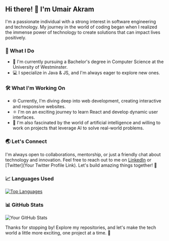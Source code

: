 ## Hi there! 👋 I'm Umair Akram

I'm a passionate individual with a strong interest in software engineering and technology. My journey in the world of coding began when I realized the immense power of technology to create solutions that can impact lives positively.

### 🌟 What I Do

- 🚀 I'm currently pursuing a Bachelor's degree in Computer Science at the University of Westminster.
- 💻 I specialize in Java & JS, and I'm always eager to explore new ones.

### 🛠️ What I'm Working On

- 🌐 Currently, I'm diving deep into web development, creating interactive and responsive websites.
- ⚛️ I'm on an exciting journey to learn React and develop dynamic user interfaces.
- 🤖 I'm also fascinated by the world of artificial intelligence and willing to work on projects that leverage AI to solve real-world problems.

### 🌏 Let's Connect

I'm always open to collaborations, mentorship, or just a friendly chat about technology and innovation. Feel free to reach out to me on [LinkedIn](www.linkedin.com/in/umair-akram2) or [Twitter](Your Twitter Profile Link). Let's build amazing things together! 🚀

### 📈 Languages Used

[![Top Languages](https://github-readme-stats.vercel.app/api/top-langs/?username=YourGitHubUsername&layout=compact)](https://github.com/anuraghazra/github-readme-stats)

### 📊 GitHub Stats

![Your GitHub Stats](https://github-readme-stats.vercel.app/api?username=umairakrm&show_icons=true&theme=radical)

Thanks for stopping by! Explore my repositories, and let's make the tech world a little more exciting, one project at a time. 🌟
